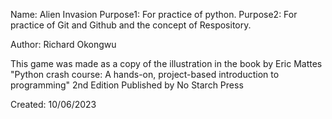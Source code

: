  Name:        Alien Invasion
 Purpose1: For practice of python.
 Purpose2: For practice of Git and Github and the concept of Respository.

 Author:      Richard Okongwu

 This game was made as a copy of the illustration in the book by Eric Mattes
 "Python crash course: A hands-on, project-based introduction to programming" 2nd Edition Published by No Starch Press

 Created:     10/06/2023
